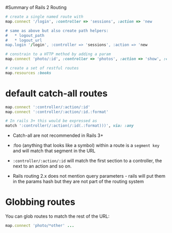 #Summary of Rails 2 Routing

```ruby
# create a single named route with
map.connect '/login', :controller => 'sessions', :action => 'new

# same as above but also create path helpers:
#   * logout_path
#   * logout_url
map.login '/login', :controller => 'sessions', :action => 'new

# constrain to a HTTP method by adding a param
map.connect 'photo/:id', :controller => 'photos', :action => 'show', :conditions => { :method => :get }

# create a set of restful routes
map.resources :books
```

# default catch-all routes

```ruby
map.connect ':controller/:action/:id'
map.connect ':controller/:action/:id.:format'

# In rails 3+ this would be expressed as
match ':controller(/:action(/:id(.:format)))', via: :any
```


* Catch-all are not recommended in Rails 3+


* :foo (anything that looks like a symbol) within a route is a `segment key` and
  will match that segment in the URL
* `:controller/:action/:id` will match the first section to a controller, the next
  to an action and so on.
* Rails routing 2.x does not mention query parameters - rails will put them in
  the params hash but they are not part of the routing system

# Globbing routes

You can glob routes to match the rest of the URL:

```ruby
map.connect 'photo/*other' ...
```

